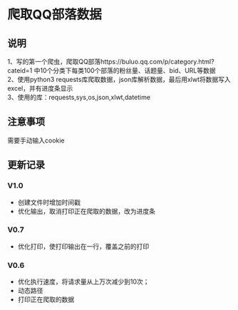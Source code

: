 # 爬取QQ部落数据
## 说明
1、写的第一个爬虫，爬取QQ部落https://buluo.qq.com/p/category.html?cateid=1 中10个分类下每类100个部落的粉丝量、话题量、bid、URL等数据<br>
2、使用python3 requests库爬取数据，json库解析数据，最后用xlwt将数据写入excel，并有进度条显示<br>
3、使用的库：requests,sys,os,json,xlwt,datetime

## 注意事项
需要手动输入cookie

## 更新记录
### V1.0
- 创建文件时增加时间戳
- 优化输出，取消打印正在爬取的数据，改为进度条

### V0.7
- 优化打印，使打印输出在一行，覆盖之前的打印

### V0.6
- 优化执行速度，将请求量从上万次减少到10次；
- 动态路径
- 打印正在爬取的数据
